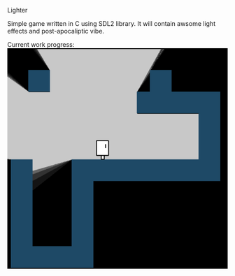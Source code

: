 Lighter

Simple game written in C using SDL2 library.
It will contain awsome light effects and post-apocaliptic vibe.

Current work progress:
![A test image](screenshot.png)
